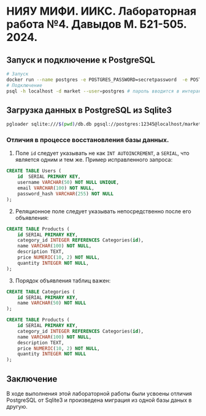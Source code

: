 # НИЯУ МИФИ. ИИКС. Лабораторная работа №4. Давыдов М. Б21-505. 2024.

## Запуск и подключение к PostgreSQL

```bash
# Запуск
docker run --name postgres -e POSTGRES_PASSWORD=secretpassword  -e POSTGRES_DB=market -p 5432:5432  -d postgres:latest
# Подключение
psql -h localhost -d market --user=postgres # пароль вводится в интерактивном режиме 
```

## Загрузка данных в PostgreSQL из Sqlite3
```bash
pgloader sqlite:///$(pwd)/db.db pgsql://postgres:12345@localhost/market
```

### Отличия в процессе восстановления базы данных.

1) Поле `id` следует указывать не как `INT AUTOINCREMENT`, а `SERIAL`, что является одним и тем же. Пример исправленного запроса:

```sql
CREATE TABLE Users (
    id  SERIAL PRIMARY KEY,
    username VARCHAR(50) NOT NULL UNIQUE,
    email VARCHAR(100) NOT NULL,
    password_hash VARCHAR(255) NOT NULL
);
```

2) Реляционное поле следует указывать непосредственно после его объявления:

```sql
CREATE TABLE Products (
    id SERIAL PRIMARY KEY,
    category_id INTEGER REFERENCES Categories(id),
    name VARCHAR(100) NOT NULL,
    description TEXT,
    price NUMERIC(10, 2) NOT NULL,
    quantity INTEGER NOT NULL,
);
```

3) Порядок объявления таблиц важен:

```sql 
CREATE TABLE Categories (
    id SERIAL PRIMARY KEY,
    name VARCHAR(50) NOT NULL
);

CREATE TABLE Products (
    id SERIAL PRIMARY KEY,
    category_id INTEGER REFERENCES Categories(id),
    name VARCHAR(100) NOT NULL,
    description TEXT,
    price NUMERIC(10, 2) NOT NULL,
    quantity INTEGER NOT NULL
);
```

## Заключение

В ходе выполнения этой лабораторной работы были усвоены отличия PostgreSQL от Sqlite3 и произведена миграция из одной базы даных в другую.
